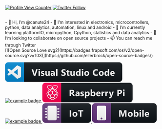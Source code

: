 [![Profile View Counter](https://komarev.com/ghpvc/?username=canute24)](https://github.com/canute24/)
[![Twitter Follow](https://img.shields.io/twitter/follow/canuteserrao?color=blue&label=Twitter&logo=twitter&style=flat-square)](https://twitter.com/canuteserrao/)

<br>
- 👋 Hi, I’m @canute24
- 👀 I’m interested in electronics, microcontrollers, python, data analytics, automation, linux and android
- 🌱 I’m currently learning platformIO, micropython, Cpython, statistics and data analytics
- 💞️ I’m looking to collaborate on open source projects
- 📫 You can reach me through Twitter

<br>
[![Open Source Love svg2](https://badges.frapsoft.com/os/v2/open-source.svg?v=103)](https://github.com/ellerbrock/open-source-badges/)
<p align="left">
   <a href="#">
    <img src="https://github.com/MikeCodesDotNET/ColoredBadges/raw/master/svg/dev/tools/visualstudio_code.svg" alt="example badge" style="vertical-align:top margin:6px 4px">
    <img src="https://github.com/canute24/ColoredBadges/blob/master/svg/dev/languages/python.svg" alt="example badge" style="vertical-align:top margin:6px 4px">
    <img src="https://github.com/MikeCodesDotNET/ColoredBadges/raw/master/svg/devices/raspberrypi.svg" alt="example badge" style="vertical-align:top margin:6px 4px">
    <img src="https://github.com/canute24/ColoredBadges/raw/master/svg/dev/misc/datascience.svg" alt="example badge" style="vertical-align:top margin:6px 4px">
    <img src="https://github.com/MikeCodesDotNET/ColoredBadges/raw/master/svg/dev/misc/iot.svg" alt="example badge" style="vertical-align:top margin:6px 4px">
    <img src="https://github.com/MikeCodesDotNET/ColoredBadges/raw/master/svg/dev/misc/mobile.svg" alt="example badge" style="vertical-align:top margin:6px 4px">
  </a>
</p>

<!---
canute24/canute24 is a ✨ special ✨ repository because its `README.md` (this file) appears on your GitHub profile.
You can click the Preview link to take a look at your changes.
--->
